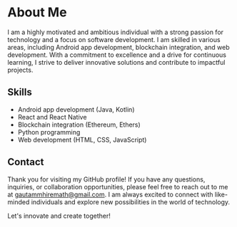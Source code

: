 # About Me

I am a highly motivated and ambitious individual with a strong passion for technology and a focus on software development. I am skilled in various areas, including Android app development, blockchain integration, and web development. With a commitment to excellence and a drive for continuous learning, I strive to deliver innovative solutions and contribute to impactful projects.

## Skills

- Android app development (Java, Kotlin)
- React and React Native
- Blockchain integration (Ethereum, Ethers)
- Python programming
- Web development (HTML, CSS, JavaScript)

## Contact

Thank you for visiting my GitHub profile! If you have any questions, inquiries, or collaboration opportunities, please feel free to reach out to me at [gautammhiremath@gmail.com](mailto:gautammhiremath@gmail.com). I am always excited to connect with like-minded individuals and explore new possibilities in the world of technology.

Let's innovate and create together!
